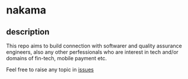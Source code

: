 # nakama

## description
This repo aims to build connection with softwarer and quality assurance engineers, also any other perfessionals who are interest in tech and/or domains of fin-tech, mobile payment etc.

Feel free to raise any topic in [issues](https://github.com/rui-gao/nakama/issues)
